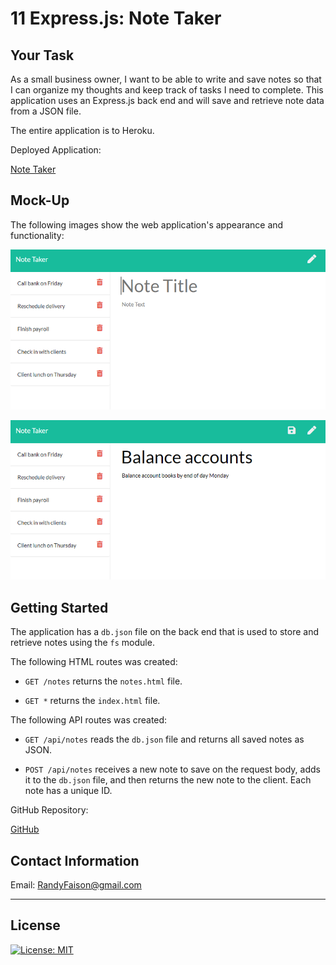 # 11 Express.js: Note Taker

## Your Task

As a small business owner, I want to be able to write and save notes so that I can organize my thoughts and keep track of tasks I need to complete. This application uses an Express.js back end and will save and retrieve note data from a JSON file.

The entire application is to Heroku.


Deployed Application:

<a href="https://randynotetaker.herokuapp.com" >Note Taker<a>


## Mock-Up

The following images show the web application's appearance and functionality: 

![Existing notes are listed in the left-hand column with empty fields on the right-hand side for the new note’s title and text.](./public/assets/11-express-homework-demo-01.png)

![Note titled “Balance accounts” reads, “Balance account books by end of day Monday,” with other notes listed on the left.](./public/assets/11-express-homework-demo-02.png)


## Getting Started

The application has a `db.json` file on the back end that is used to store and retrieve notes using the `fs` module.

The following HTML routes was created:

* `GET /notes` returns the `notes.html` file.

* `GET *` returns the `index.html` file.

The following API routes was created:

* `GET /api/notes` reads the `db.json` file and returns all saved notes as JSON.

* `POST /api/notes` receives a new note to save on the request body, adds it to the `db.json` file, and then returns the new note to the client. Each note has a unique ID.



GitHub Repository:

<a href="https://github.com/randyfasion/Note-Taker">GitHub<a>


## Contact Information
Email: RandyFaison@gmail.com


- - -
## License
 [![License: MIT](https://img.shields.io/badge/License-MIT-yellow.svg)](https://opensource.org/licenses/MIT)


